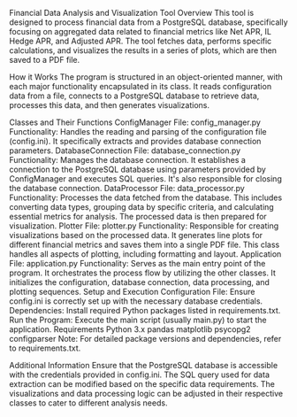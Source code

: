 Financial Data Analysis and Visualization Tool
Overview
This tool is designed to process financial data from a PostgreSQL database, specifically focusing on aggregated data related to financial metrics like Net APR, IL Hedge APR, and Adjusted APR. The tool fetches data, performs specific calculations, and visualizes the results in a series of plots, which are then saved to a PDF file.

How it Works
The program is structured in an object-oriented manner, with each major functionality encapsulated in its class. It reads configuration data from a file, connects to a PostgreSQL database to retrieve data, processes this data, and then generates visualizations.

Classes and Their Functions
ConfigManager
File: config_manager.py
Functionality: Handles the reading and parsing of the configuration file (config.ini). It specifically extracts and provides database connection parameters.
DatabaseConnection
File: database_connection.py
Functionality: Manages the database connection. It establishes a connection to the PostgreSQL database using parameters provided by ConfigManager and executes SQL queries. It's also responsible for closing the database connection.
DataProcessor
File: data_processor.py
Functionality: Processes the data fetched from the database. This includes converting data types, grouping data by specific criteria, and calculating essential metrics for analysis. The processed data is then prepared for visualization.
Plotter
File: plotter.py
Functionality: Responsible for creating visualizations based on the processed data. It generates line plots for different financial metrics and saves them into a single PDF file. This class handles all aspects of plotting, including formatting and layout.
Application
File: application.py
Functionality: Serves as the main entry point of the program. It orchestrates the process flow by utilizing the other classes. It initializes the configuration, database connection, data processing, and plotting sequences.
Setup and Execution
Configuration File: Ensure config.ini is correctly set up with the necessary database credentials.
Dependencies: Install required Python packages listed in requirements.txt.
Run the Program: Execute the main script (usually main.py) to start the application.
Requirements
Python 3.x
pandas
matplotlib
psycopg2
configparser
Note: For detailed package versions and dependencies, refer to requirements.txt.

Additional Information
Ensure that the PostgreSQL database is accessible with the credentials provided in config.ini.
The SQL query used for data extraction can be modified based on the specific data requirements.
The visualizations and data processing logic can be adjusted in their respective classes to cater to different analysis needs.